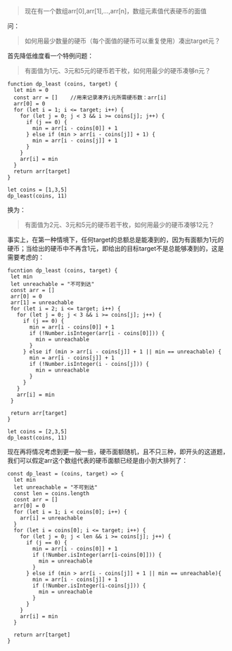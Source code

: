 >现在有一个数组arr[0],arr[1],...,arr[n]，数组元素值代表硬币的面值

问：
>如何用最少数量的硬币（每个面值的硬币可以重复使用）凑出target元？


首先降低维度看一个特例问题：

>有面值为1元、3元和5元的硬币若干枚，如何用最少的硬币凑够n元？

```
function dp_least (coins, target) {
  let min = 0
  const arr = []	//用来记录凑齐i元所需硬币数：arr[i]
  arr[0] = 0
  for (let i = 1; i <= target; i++) {
    for (let j = 0; j < 3 && i >= coins[j]; j++) {
      if (j == 0) {
        min = arr[i - coins[0]] + 1
      } else if (min > arr[i - coins[j]] + 1) {
        min = arr[i - coins[j]] + 1
      }
    }
    arr[i] = min
  }
  return arr[target]
}

let coins = [1,3,5]
dp_least(coins, 11)
```
        
 换为：
 >有面值为2元、3元和5元的硬币若干枚，如何用最少的硬币凑够12元？
 
 事实上，在第一种情境下，任何target的总额总是能凑到的，因为有面额为1元的硬币；当给出的硬币中不再含1元，即给出的目标target不是总能够凑到的，这是需要考虑的：
 
 ```
fucntion dp_least (coins, target) {
  let min
  let unreachable = "不可到达"
  const arr = []
  arr[0] = 0
  arr[1] = unreachable
  for (let i = 2; i <= target; i++) {
    for (let j = 0; j < 3 && i >= coins[j]; j++) {
      if (j == 0) {
        min = arr[i - coins[0]] + 1
        if (!Number.isInteger(arr[i - coins[0]])) {
          min = unreachable
        }
      } else if (min > arr[i - coins[j]] + 1 || min == unreachable) {
        min = arr[i - coins[j]] + 1
        if (!Number.isInteger(i - coins[j])) {
          min = unreachable
        }
      }
    }
    arr[i] = min
  }

  return arr[target]
}

let coins = [2,3,5]
dp_least(coins, 11)

```
现在再将情况考虑到更一般一些，硬币面额随机，且不只三种，即开头的这道题，我们可以假定arr这个数组代表的硬币面额已经是由小到大排列了：

```
const dp_least = (coins, target) => {
  let min
  let unreachable = "不可到达"
  const len = coins.length
  cosnt arr = []
  arr[0] = 0
  for (let i = 1; i < coins[0]; i++) {
    arr[i] = unreachable
  }
  for (let i = coins[0]; i <= target; i++) {
    for (let j = 0; j < len && i >= coins[j]; j++) {
      if (j == 0) {
        min = arr[i - coins[0]] + 1
        if (!Number.isInteger(arr[i-coins[0]])) {
          min = unreachable
        }
      } else if (min > arr[i - coins[j]] + 1 || min == unreachable){
        min = arr[i - coins[j]] + 1
        if (!Number.isInteger(i-coins[j])) {
          min = unreachable
        }
      }
    }
    arr[i] = min
  }

  return arr[target]
}
```
